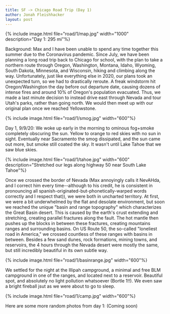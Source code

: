 ```yaml
---
title: SF -> Chicago Road Trip (Day 1)
author: Jonah Fleishhacker
layout: post
---
```


{% include image.html file="road/1/map.jpg" width="1000" description="Day 1: 295 mi"%}

Background: Max and I have been unable to spend any time together this summer due to the Coronavirus pandemic. Since July, we have been planning a long road trip back to Chicago for school, with the plan to take a northern route through Oregon, Washington, Montana, Idaho, Wyoming, South Dakota, Minnesota, and Wisconsin, hiking and climbing along the way. Unfortunately, just like everything else in 2020, our plans took an unexpected turn, so we had to drastically reroute. A freak windstorm hit Oregon/Washington the day before out departure date, causing dozens of intense fires and around 10% of Oregon's population evacuated. Thus, we made a last minute decision to instead drive east through Nevada and tour Utah's parks, rather than going north. We would then meet up with our original plan once we reached Yellowstone.

{% include image.html file="road/1/smog.jpg" width="600"%}

Day 1, 9/9/20: We woke up early in the morning to ominous fog+smoke completely obscuring the sun. Yellow to orange to red skies with no sun in sight. Eventually near Sacramento the smog dissipated, and the sun came out more, but smoke still coated the sky. It wasn't until Lake Tahoe that we saw blue skies.

{% include image.html file="road/1/tahoe.jpg" width="600" description="Stretched our legs along highway 50 near South Lake Tahoe"%}

Once we crossed the border of Nevada (Max annoyingly calls it NevAHda, and I correct him every time--although to his credit, he is consistent in pronouncing all spanish-originated-but-phonetically-warped words correctly and I respect that)), we were both in uncharted territory. At first, we were a bit underwhelmed by the flat and desolate environment, but soon we reached the unique "basin and range topography" which characterizes the Great Basin desert. This is caused by the earth's crust extending and stretching, creating parallel fractures along the fault. The hot mantle then pushes up the blocks in between these fractures, creating mountains ranges and surrounding basins. On US Route 50, the so-called "loneliest road in America," we crossed countless of these ranges with basins in between. Besides a few sand dunes, rock formations, mining towns, and reservoirs, the 4 hours through the Nevada desert were mostly the same, but still incredibly beautiful in its own subtle way. 

{% include image.html file="road/1/basinrange.jpg" width="600"%}

We settled for the night at the Illipah campground, a minimal and free BLM campground in one of the ranges, and located next to a reservoir. Beautiful spot, and absolutely no light pollution whatsoever (Bortle 1!!). We even saw a bright fireball jsut as we were about to go to sleep.

{% include image.html file="road/1/camp.jpg" width="600"%}

Here are some more random photos from day 1: (Coming soon)
